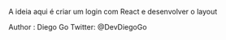 A ideia aqui é criar um login com React e desenvolver o layout

Author : Diego Go
Twitter: @DevDiegoGo